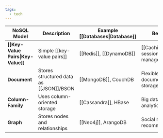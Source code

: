```yaml
---
tags:
  - tech
---
```


| NoSQL Model                        | Description                             | Example [[Databases\|Database]] | Best For                         |
| ---------------------------------- | --------------------------------------- | ------------------------------- | -------------------------------- |
| **[[Key-Value Pairs\|Key-Value]]** | Simple [[key-value pairs]]              | [[Redis]], [[DynamoDB]]         | [[Caching]], session management  |
| **Document**                       | Stores structured data as [[JSON]]/BSON | [[MongoDB]], CouchDB            | Flexible document storage        |
| **Column-Family**                  | Uses column-oriented storage            | [[Cassandra]], HBase            | Big data, analytics              |
| **Graph**                          | Stores nodes and relationships          | [[Neo4j]], ArangoDB             | Social networks, recommendations |
